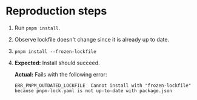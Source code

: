 # Reproduction steps

1. Run `pnpm install`.
2. Observe lockfile doesn't change since it is already up to date.
3. `pnpm install --frozen-lockfile`
4. **Expected:** Install should succeed.

   **Actual:** Fails with the following error:
   ```
   ERR_PNPM_OUTDATED_LOCKFILE  Cannot install with "frozen-lockfile" because pnpm-lock.yaml is not up-to-date with package.json
   ```

